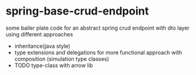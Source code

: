 # spring-base-crud-endpoint

some bailer plate code for an abstract spring crud endpoint with dto layer using different approaches
* inheritance(java style)
* type extensions and delegations for more functional approach with composition (simulation type classes)
* TODO type-class with arrow lib
